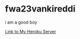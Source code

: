 # fwa23vankireddi

i am a good boy

[Link to My Heroku Server](https://fwa23vankireddi.herokuapp.com/)